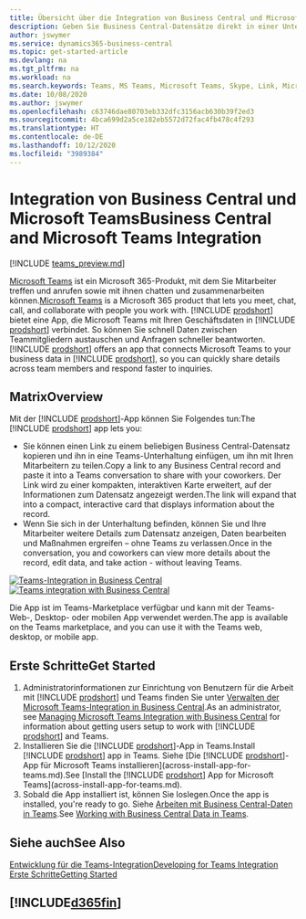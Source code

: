 ```yaml
---
title: Übersicht über die Integration von Business Central und Microsoft Teams | Microsoft Docs
description: Geben Sie Business Central-Datensätze direkt in einer Unterhaltung in Teams frei.
author: jswymer
ms.service: dynamics365-business-central
ms.topic: get-started-article
ms.devlang: na
ms.tgt_pltfrm: na
ms.workload: na
ms.search.keywords: Teams, MS Teams, Microsoft Teams, Skype, Link, Microsoft 365, collaborate, collaboration, teamwork
ms.date: 10/08/2020
ms.author: jswymer
ms.openlocfilehash: c63746dae80703eb332dfc3156acb630b39f2ed3
ms.sourcegitcommit: 4bca699d2a5ce182eb5572d72fac4fb478c4f293
ms.translationtype: HT
ms.contentlocale: de-DE
ms.lasthandoff: 10/12/2020
ms.locfileid: "3989384"
---
```

# <a name="business-central-and-microsoft-teams-integration"></a><span data-ttu-id="7e37f-103">Integration von Business Central und Microsoft Teams</span><span class="sxs-lookup"><span data-stu-id="7e37f-103">Business Central and Microsoft Teams Integration</span></span>

[!INCLUDE [teams_preview.md](includes/teams_preview.md)]

<span data-ttu-id="7e37f-104">[Microsoft Teams](https://www.microsoft.com/en-us/microsoft-365/microsoft-teams) ist ein Microsoft 365-Produkt, mit dem Sie Mitarbeiter treffen und anrufen sowie mit ihnen chatten und zusammenarbeiten können.</span><span class="sxs-lookup"><span data-stu-id="7e37f-104">[Microsoft Teams](https://www.microsoft.com/en-us/microsoft-365/microsoft-teams) is a Microsoft 365 product that lets you meet, chat, call, and collaborate with people you work with.</span></span> <span data-ttu-id="7e37f-105">[!INCLUDE [prodshort](includes/prodshort.md)] bietet eine App, die Microsoft Teams mit Ihren Geschäftsdaten in [!INCLUDE [prodshort](includes/prodshort.md)] verbindet. So können Sie schnell Daten zwischen Teammitgliedern austauschen und Anfragen schneller beantworten.</span><span class="sxs-lookup"><span data-stu-id="7e37f-105">[!INCLUDE [prodshort](includes/prodshort.md)] offers an app that connects Microsoft Teams to your business data in [!INCLUDE [prodshort](includes/prodshort.md)], so you can quickly share details across team members and respond faster to inquiries.</span></span>

## <a name="overview"></a><span data-ttu-id="7e37f-106">Matrix</span><span class="sxs-lookup"><span data-stu-id="7e37f-106">Overview</span></span>

<span data-ttu-id="7e37f-107">Mit der [!INCLUDE [prodshort](includes/prodshort.md)]-App können Sie Folgendes tun:</span><span class="sxs-lookup"><span data-stu-id="7e37f-107">The [!INCLUDE [prodshort](includes/prodshort.md)] app lets you:</span></span>

- <span data-ttu-id="7e37f-108">Sie können einen Link zu einem beliebigen Business Central-Datensatz kopieren und ihn in eine Teams-Unterhaltung einfügen, um ihn mit Ihren Mitarbeitern zu teilen.</span><span class="sxs-lookup"><span data-stu-id="7e37f-108">Copy a link to any Business Central record and paste it into a Teams conversation to share with your coworkers.</span></span> <span data-ttu-id="7e37f-109">Der Link wird zu einer kompakten, interaktiven Karte erweitert, auf der Informationen zum Datensatz angezeigt werden.</span><span class="sxs-lookup"><span data-stu-id="7e37f-109">The link will expand that into a compact, interactive card that displays information about the record.</span></span>
- <span data-ttu-id="7e37f-110">Wenn Sie sich in der Unterhaltung befinden, können Sie und Ihre Mitarbeiter weitere Details zum Datensatz anzeigen, Daten bearbeiten und Maßnahmen ergreifen – ohne Teams zu verlassen.</span><span class="sxs-lookup"><span data-stu-id="7e37f-110">Once in the conversation, you and coworkers can view more details about the record, edit data, and take action - without leaving Teams.</span></span>

<span data-ttu-id="7e37f-111">[![Teams-Integration in Business Central](media/teams-intro-v3.png)](media/teams-intro-v3.png#lightbox)</span><span class="sxs-lookup"><span data-stu-id="7e37f-111">[![Teams integration with Business Central](media/teams-intro-v3.png)](media/teams-intro-v3.png#lightbox)</span></span>

<span data-ttu-id="7e37f-112">Die App ist im Teams-Marketplace verfügbar und kann mit der Teams-Web-, Desktop- oder mobilen App verwendet werden.</span><span class="sxs-lookup"><span data-stu-id="7e37f-112">The app is available on the Teams marketplace, and you can use it with the Teams web, desktop, or mobile app.</span></span>

## <a name="get-started"></a><span data-ttu-id="7e37f-113">Erste Schritte</span><span class="sxs-lookup"><span data-stu-id="7e37f-113">Get Started</span></span>

1. <span data-ttu-id="7e37f-114">Administratorinformationen zur Einrichtung von Benutzern für die Arbeit mit [!INCLUDE [prodshort](includes/prodshort.md)] und Teams finden Sie unter [Verwalten der Microsoft Teams-Integration in Business Central](admin-teams-integration.md).</span><span class="sxs-lookup"><span data-stu-id="7e37f-114">As an administrator, see [Managing Microsoft Teams Integration with Business Central](admin-teams-integration.md) for information about getting users setup to work with [!INCLUDE [prodshort](includes/prodshort.md)] and Teams.</span></span>
2. <span data-ttu-id="7e37f-115">Installieren Sie die [!INCLUDE [prodshort](includes/prodshort.md)]-App in Teams.</span><span class="sxs-lookup"><span data-stu-id="7e37f-115">Install [!INCLUDE [prodshort](includes/prodshort.md)] app in Teams.</span></span> <span data-ttu-id="7e37f-116">Siehe [Die [!INCLUDE [prodshort](includes/prodshort.md)]-App für Microsoft Teams installieren](across-install-app-for-teams.md).</span><span class="sxs-lookup"><span data-stu-id="7e37f-116">See [Install the [!INCLUDE [prodshort](includes/prodshort.md)] App for Microsoft Teams](across-install-app-for-teams.md).</span></span>
3. <span data-ttu-id="7e37f-117">Sobald die App installiert ist, können Sie loslegen.</span><span class="sxs-lookup"><span data-stu-id="7e37f-117">Once the app is installed, you're ready to go.</span></span> <span data-ttu-id="7e37f-118">Siehe [Arbeiten mit Business Central-Daten in Teams](across-working-with-teams.md).</span><span class="sxs-lookup"><span data-stu-id="7e37f-118">See [Working with Business Central Data in Teams](across-working-with-teams.md).</span></span> 

## <a name="see-also"></a><span data-ttu-id="7e37f-119">Siehe auch</span><span class="sxs-lookup"><span data-stu-id="7e37f-119">See Also</span></span>

[<span data-ttu-id="7e37f-120">Entwicklung für die Teams-Integration</span><span class="sxs-lookup"><span data-stu-id="7e37f-120">Developing for Teams Integration</span></span>](/dynamics365/business-central/dev-itpro/developer/devenv-develop-for-teams)  
[<span data-ttu-id="7e37f-121">Erste Schritte</span><span class="sxs-lookup"><span data-stu-id="7e37f-121">Getting Started</span></span>](product-get-started.md)  
## [!INCLUDE[d365fin](includes/free_trial_md.md)]  
